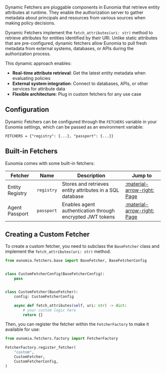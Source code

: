 Dynamic Fetchers are pluggable components in Eunomia that retrieve entity attributes at runtime. They enable the authorization server to gather metadata about principals and resources from various sources when making policy decisions.

Dynamic Fetchers implement the `fetch_attributes(uri: str)` method to retrieve attributes for entities identified by their URI. Unlike static attributes that are pre-configured, dynamic fetchers allow Eunomia to pull fresh metadata from external systems, databases, or APIs during the authorization process.

This dynamic approach enables:

- **Real-time attribute retrieval**: Get the latest entity metadata when evaluating policies
- **External system integration**: Connect to databases, APIs, or other services for attribute data
- **Flexible architecture**: Plug in custom fetchers for any use case

## Configuration

Dynamic Fetchers can be configured through the `FETCHERS` variable in your Eunomia settings, which can be passed as an environment variable:

```
FETCHERS = {"registry": {...}, "passport": {...}}
```

## Built-in Fetchers

Eunomia comes with some built-in fetchers:

| Fetcher         | Name       | Description                                               | Jump to                                          |
| --------------- | ---------- | --------------------------------------------------------- | ------------------------------------------------ |
| Entity Registry | `registry` | Stores and retrieves entity attributes in a SQL database  | [:material-arrow-right: Page](registry/index.md) |
| Agent Passport  | `passport` | Enables agent authentication through encrypted JWT tokens | [:material-arrow-right: Page](passport/index.md) |

## Creating a Custom Fetcher

To create a custom fetcher, you need to subclass the `BaseFetcher` class and implement the `fetch_attributes(uri: str)` method.

```python
from eunomia.fetchers.base import BaseFetcher, BaseFetcherConfig


class CustomFetcherConfig(BaseFetcherConfig):
    pass


class CustomFetcher(BaseFetcher):
    config: CustomFetcherConfig

    async def fetch_attributes(self, uri: str) -> dict:
        # your custom logic here
        return {}
```

Then, you can register the fetcher within the `FetcherFactory` to make it available for use:

```python
from eunomia.fetchers.factory import FetcherFactory

FetcherFactory.register_fetcher(
    "custom",
    CustomFetcher,
    CustomFetcherConfig,
)
```
